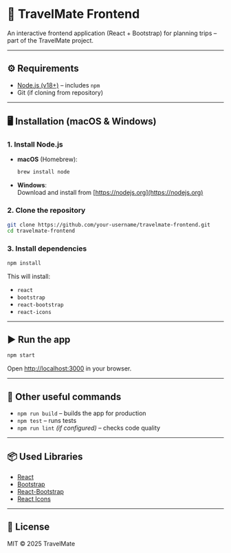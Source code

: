 # 🚀 TravelMate Frontend

An interactive frontend application (React + Bootstrap) for planning trips – part of the TravelMate project.

---

## ⚙️ Requirements

- [Node.js (v18+)](https://nodejs.org/) – includes `npm`
- Git (if cloning from repository)

---

## 🖥️ Installation (macOS & Windows)

### 1. Install Node.js

- **macOS** (Homebrew):
  ```bash
  brew install node
  ```
- **Windows**:  
  Download and install from [https://nodejs.org](https://nodejs.org)

### 2. Clone the repository

```bash
git clone https://github.com/your-username/travelmate-frontend.git
cd travelmate-frontend
```

### 3. Install dependencies

```bash
npm install
```

This will install:
- `react`
- `bootstrap`
- `react-bootstrap`
- `react-icons`

---

## ▶️ Run the app

```bash
npm start
```

Open [http://localhost:3000](http://localhost:3000) in your browser.

---

## 🧪 Other useful commands

- `npm run build` – builds the app for production
- `npm test` – runs tests
- `npm run lint` *(if configured)* – checks code quality

---

## 📦 Used Libraries

- [React](https://reactjs.org/)
- [Bootstrap](https://getbootstrap.com/)
- [React-Bootstrap](https://react-bootstrap.github.io/)
- [React Icons](https://react-icons.github.io/react-icons/)

---

## 📝 License

MIT © 2025 TravelMate
